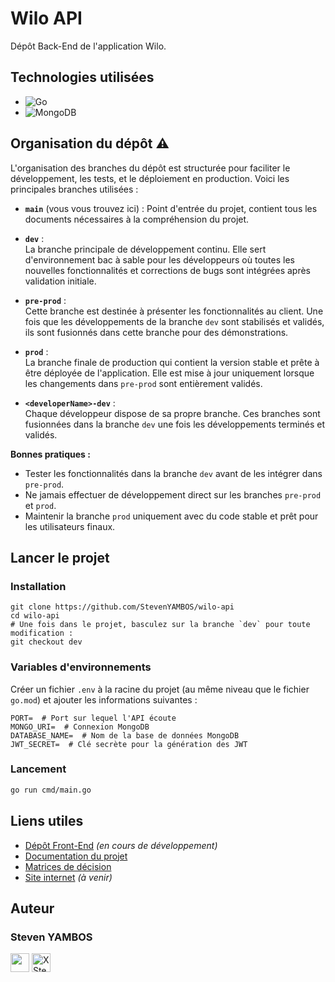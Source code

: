 # Wilo API

Dépôt Back-End de l'application Wilo.

## Technologies utilisées

- ![Go](https://img.shields.io/badge/go-%2300ADD8.svg?style=for-the-badge&logo=go&logoColor=white)
- ![MongoDB](https://img.shields.io/badge/MongoDB-%234ea94b.svg?style=for-the-badge&logo=mongodb&logoColor=white)

## Organisation du dépôt ⚠️

L'organisation des branches du dépôt est structurée pour faciliter le développement, les tests, et le déploiement en production. Voici les principales branches utilisées :

- **`main`** (vous vous trouvez ici) :
  Point d'entrée du projet, contient tous les documents nécessaires à la compréhension du projet. 
- **`dev`** :  
  La branche principale de développement continu. Elle sert d'environnement bac à sable pour les développeurs où toutes les nouvelles fonctionnalités et corrections de bugs sont intégrées après validation initiale.

- **`pre-prod`** :  
  Cette branche est destinée à présenter les fonctionnalités au client. Une fois que les développements de la branche `dev` sont stabilisés et validés, ils sont fusionnés dans cette branche pour des démonstrations.

- **`prod`** :  
  La branche finale de production qui contient la version stable et prête à être déployée de l'application. Elle est mise à jour uniquement lorsque les changements dans `pre-prod` sont entièrement validés.

- **`<developerName>-dev`** :  
  Chaque développeur dispose de sa propre branche. Ces branches sont fusionnées dans la branche `dev` une fois les développements terminés et validés.

**Bonnes pratiques :**

- Tester les fonctionnalités dans la branche `dev` avant de les intégrer dans `pre-prod`.
- Ne jamais effectuer de développement direct sur les branches `pre-prod` et `prod`.
- Maintenir la branche `prod` uniquement avec du code stable et prêt pour les utilisateurs finaux.

## Lancer le projet

### Installation

```shell
git clone https://github.com/StevenYAMBOS/wilo-api
cd wilo-api
# Une fois dans le projet, basculez sur la branche `dev` pour toute modification :
git checkout dev
```

### Variables d'environnements

Créer un fichier `.env` à la racine du projet (au même niveau que le fichier `go.mod`) et ajouter les informations suivantes :

```shell
PORT=  # Port sur lequel l'API écoute
MONGO_URI=  # Connexion MongoDB
DATABASE_NAME=  # Nom de la base de données MongoDB
JWT_SECRET=  # Clé secrète pour la génération des JWT
```

### Lancement

```bash
go run cmd/main.go
```

## Liens utiles

- [Dépôt Front-End](https://github.com/StevenYAMBOS/wilo-frontend) *(en cours de développement)*
- [Documentation du projet](./documentation.md)
- [Matrices de décision](https://github.com/StevenYAMBOS/wilo-api/blob/main/Matrices%20de%20d%C3%A9cision.md)
- [Site internet](#) *(à venir)*

## Auteur

### Steven YAMBOS

<a href="https://github.com/StevenYAMBOS"><img src="https://cdn-icons-png.flaticon.com/512/25/25231.png" width="30px" alt="" /><a/>
<a href="https://x.com/StevenYambos">
<img src="https://upload.wikimedia.org/wikipedia/commons/5/53/X_logo_2023_original.svg" width="30px" alt="X Steven YAMBOS"/>
</a>
